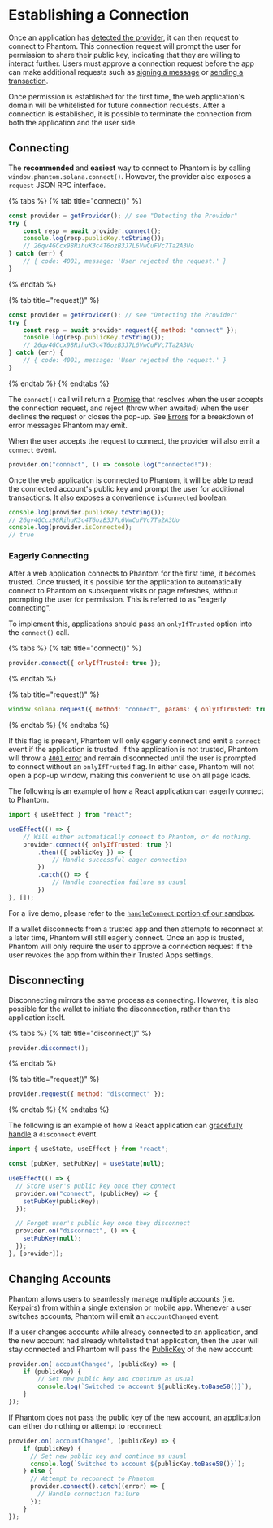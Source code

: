 # Establishing a Connection

Once an application has [detected the provider](detecting-the-provider.md), it can then request to connect to Phantom. This connection request will prompt the user for permission to share their public key, indicating that they are willing to interact further. Users must approve a connection request before the app can make additional requests such as [signing a message](signing-a-message.md) or [sending a transaction](sending-a-transaction.md).

Once permission is established for the first time, the web application's domain will be whitelisted for future connection requests. After a connection is established, it is possible to terminate the connection from both the application and the user side.

## Connecting

The **recommended** and **easiest** way to connect to Phantom is by calling `window.phantom.solana.connect()`. However, the provider also exposes a `request` JSON RPC interface.

{% tabs %}
{% tab title="connect()" %}
```javascript
const provider = getProvider(); // see "Detecting the Provider"
try {
    const resp = await provider.connect();
    console.log(resp.publicKey.toString());
    // 26qv4GCcx98RihuK3c4T6ozB3J7L6VwCuFVc7Ta2A3Uo 
} catch (err) {
    // { code: 4001, message: 'User rejected the request.' }
}
```
{% endtab %}

{% tab title="request()" %}
```javascript
const provider = getProvider(); // see "Detecting the Provider"
try {
    const resp = await provider.request({ method: "connect" });
    console.log(resp.publicKey.toString());
    // 26qv4GCcx98RihuK3c4T6ozB3J7L6VwCuFVc7Ta2A3Uo 
} catch (err) {
    // { code: 4001, message: 'User rejected the request.' }
}
```
{% endtab %}
{% endtabs %}

The `connect()` call will return a [Promise](https://developer.mozilla.org/en-US/docs/Web/JavaScript/Reference/Global\_Objects/Promise) that resolves when the user accepts the connection request, and reject (throw when awaited) when the user declines the request or closes the pop-up. See [Errors](errors.md) for a breakdown of error messages Phantom may emit.

When the user accepts the request to connect, the provider will also emit a `connect` event.

```javascript
provider.on("connect", () => console.log("connected!"));
```

Once the web application is connected to Phantom, it will be able to read the connected account's public key and prompt the user for additional transactions. It also exposes a convenience `isConnected` boolean.

```javascript
console.log(provider.publicKey.toString());
// 26qv4GCcx98RihuK3c4T6ozB3J7L6VwCuFVc7Ta2A3Uo 
console.log(provider.isConnected);
// true
```

### Eagerly Connecting

After a web application connects to Phantom for the first time, it becomes trusted. Once trusted, it's possible for the application to automatically connect to Phantom on subsequent visits or page refreshes, without prompting the user for permission. This is referred to as "eagerly connecting".

To implement this, applications should pass an `onlyIfTrusted` option into the `connect()` call.

{% tabs %}
{% tab title="connect()" %}
```javascript
provider.connect({ onlyIfTrusted: true });
```
{% endtab %}

{% tab title="request()" %}
```javascript
window.solana.request({ method: "connect", params: { onlyIfTrusted: true }});
```
{% endtab %}
{% endtabs %}

If this flag is present, Phantom will only eagerly connect and emit a `connect` event if the application is trusted. If the application is not trusted, Phantom will throw a [`4001` error](errors.md) and remain disconnected until the user is prompted to connect without an `onlyIfTrusted` flag. In either case, Phantom will not open a pop-up window, making this convenient to use on all page loads.

The following is an example of how a React application can eagerly connect to Phantom.

```javascript
import { useEffect } from "react";

useEffect(() => {
    // Will either automatically connect to Phantom, or do nothing.
    provider.connect({ onlyIfTrusted: true })
        .then(({ publicKey }) => {
            // Handle successful eager connection
        })
        .catch(() => {
            // Handle connection failure as usual
        })
}, []);
```

For a live demo, please refer to the [`handleConnect` portion of our sandbox](https://github.com/phantom-labs/sandbox/blob/b57fdd0e65ce4f01290141a01e33d17fd2f539b9/src/App.tsx#L263).

If a wallet disconnects from a trusted app and then attempts to reconnect at a later time, Phantom will still eagerly connect. Once an app is trusted, Phantom will only require the user to approve a connection request if the user revokes the app from within their Trusted Apps settings.

## Disconnecting

Disconnecting mirrors the same process as connecting. However, it is also possible for the wallet to initiate the disconnection, rather than the application itself.

{% tabs %}
{% tab title="disconnect()" %}
```javascript
provider.disconnect();
```
{% endtab %}

{% tab title="request()" %}
```javascript
provider.request({ method: "disconnect" });
```
{% endtab %}
{% endtabs %}

The following is an example of how a React application can [gracefully handle](https://github.com/phantom-labs/sandbox/blob/b57fdd0e65ce4f01290141a01e33d17fd2f539b9/src/App.tsx#L107) a `disconnect` event.

```javascript
import { useState, useEffect } from "react";

const [pubKey, setPubKey] = useState(null);

useEffect(() => {
  // Store user's public key once they connect
  provider.on("connect", (publicKey) => {
    setPubKey(publicKey);
  });

  // Forget user's public key once they disconnect
  provider.on("disconnect", () => {
    setPubKey(null);
  });
}, [provider]);
```

## Changing Accounts

Phantom allows users to seamlessly manage multiple accounts (i.e. [Keypairs](https://solana-labs.github.io/solana-web3.js/v1.x/classes/Keypair.html)) from within a single extension or mobile app. Whenever a user switches accounts, Phantom will emit an `accountChanged` event.

If a user changes accounts while already connected to an application, and the new account had already whitelisted that application, then the user will stay connected and Phantom will pass the [PublicKey](https://solana-labs.github.io/solana-web3.js/v1.x/classes/PublicKey.html) of the new account:

```javascript
provider.on('accountChanged', (publicKey) => {
    if (publicKey) {
        // Set new public key and continue as usual
        console.log(`Switched to account ${publicKey.toBase58()}`);
    } 
});
```

If Phantom does not pass the public key of the new account, an application can either do nothing or attempt to reconnect:

```javascript
provider.on('accountChanged', (publicKey) => {
    if (publicKey) {
      // Set new public key and continue as usual
      console.log(`Switched to account ${publicKey.toBase58()}`);
    } else {
      // Attempt to reconnect to Phantom
      provider.connect().catch((error) => {
        // Handle connection failure
      });
    }
});
```
